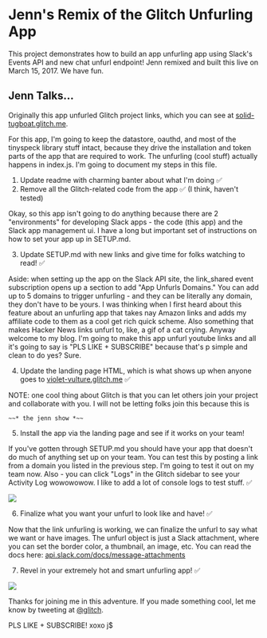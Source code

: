# Jenn's Remix of the Glitch Unfurling App
This project demonstrates how to build an app unfurling app using Slack's Events API and new chat unfurl endpoint! Jenn remixed and built this live on March 15, 2017. We have fun.

## Jenn Talks...
Originally this app unfurled Glitch project links, which you can see at [solid-tugboat.glitch.me](https://solid-tugboat.glitch.me).

For this app, I'm going to keep the datastore, oauthd, and most of the tinyspeck library stuff intact, because they drive the installation and token parts of the app that are required to work. The unfurling (cool stuff) actually happens in index.js. I'm going to document my steps in this file.

1. Update readme with charming banter about what I'm doing ✅
2. Remove all the Glitch-related code from the app ✅ (I think, haven't tested)

Okay, so this app isn't going to do anything because there are 2 "environments" for developing Slack apps - the code (this app) and the Slack app management ui. I have a long but important set of instructions on how to set your app up in SETUP.md.

3. Update SETUP.md with new links and give time for folks watching to read! ✅
  
  Aside: when setting up the app on the Slack API site, the link_shared event subscription opens up a section to add "App Unfurls Domains." You can add up to 5 domains to trigger unfurling - and they can be literally any domain, they don't have to be yours.
  I was thinking when I first heard about this feature about an unfurling app that takes nay Amazon links and adds my affiliate code to them as a cool get rich quick scheme. Also something that makes Hacker News links unfurl to, like, a gif of a cat crying.
  Anyway welcome to my blog. I'm going to make this app unfurl youtube links and all it's going to say is "PLS LIKE + SUBSCRIBE" because that's p simple and clean to do yes? Sure.
  
4. Update the landing page HTML, which is what shows up when anyone goes to [violet-vulture.glitch.me](https://violet-vulture.glitch.me) ✅

NOTE: one cool thing about Glitch is that you can let others join your project and collaborate with you. I will not be letting folks join this because this is

`~~* the jenn show *~~`

5. Install the app via the landing page and see if it works on your team!

  If you've gotten through SETUP.md you should have your app that doesn't do
much of anything set up on your team. You can test this by posting a link from
a domain you listed in the previous step. I'm going to test it out on my team
now. Also - you can click "Logs" in the Glitch sidebar to see your Activity Log
wowowowow. I like to add a lot of console logs to test stuff. ✅

![](https://cdn.glitch.com/efc7f788-41d4-4404-bcb5-2dbc8e412bca%2FScreen%20Shot%202017-03-15%20at%203.55.32%20PM.png?1489607752869)

6. Finalize what you want your unfurl to look like and have! ✅

Now that the link unfurling is working, we can finalize the unfurl to say
what we want or have images. The unfurl object is just a Slack attachment,
where you can set the border color, a thumbnail, an image, etc. You can read
the docs here: [api.slack.com/docs/message-attachments](https://api.slack.com/docs/message-attachments)

7. Revel in your extremely hot and smart unfurling app! ✅

![](https://cdn.glitch.com/efc7f788-41d4-4404-bcb5-2dbc8e412bca%2FScreen%20Shot%202017-03-15%20at%204.02.27%20PM.png?1489608160238)

Thanks for joining me in this adventure. If you made something cool, let me know by tweeting at [@glitch](https://twitter.com/glitch). 

PLS LIKE + SUBSCRIBE!
xoxo j$
